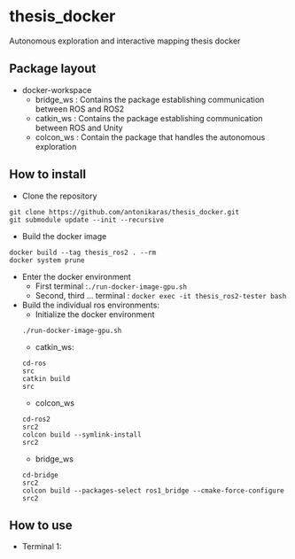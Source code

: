 # thesis_docker
Autonomous exploration and interactive mapping thesis docker

## Package layout

* docker-workspace
    * bridge_ws : Contains the package establishing communication between ROS and ROS2
    * catkin_ws : Contains the package establishing communication between ROS and Unity
    * colcon_ws : Contain the package that handles the autonomous exploration       

## How to install 

* Clone the repository
```
git clone https://github.com/antonikaras/thesis_docker.git
git submodule update --init --recursive
```
* Build the docker image
```
docker build --tag thesis_ros2 . --rm
docker system prune
```
* Enter the docker environment
    * First terminal :``` ./run-docker-image-gpu.sh ```
    * Second, third ... terminal : ```docker exec -it thesis_ros2-tester bash```
* Build the individual ros environments:
    * Initialize the docker environment
    ``` 
    ./run-docker-image-gpu.sh
    ```
    * catkin_ws:
    ```
    cd-ros
    src
    catkin build
    src
    ```
    * colcon_ws
    ```
    cd-ros2
    src2
    colcon build --symlink-install
    src2
    ```
    * bridge_ws
    ```
    cd-bridge
    src2
    colcon build --packages-select ros1_bridge --cmake-force-configure
    src2
    ```
## How to use

* Terminal 1:

